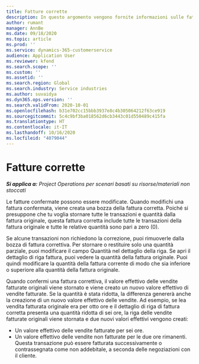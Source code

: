 ```yaml
---
title: Fatture corrette
description: In questo argomento vengono fornite informazioni sulle fatture corrette.
author: rumant
manager: AnnBe
ms.date: 09/18/2020
ms.topic: article
ms.prod: ''
ms.service: dynamics-365-customerservice
audience: Application User
ms.reviewer: kfend
ms.search.scope: ''
ms.custom: ''
ms.assetid: ''
ms.search.region: Global
ms.search.industry: Service industries
ms.author: suvaidya
ms.dyn365.ops.version: ''
ms.search.validFrom: 2020-10-01
ms.openlocfilehash: b31e702cc15bbb3937e8c4b305064212f63ce919
ms.sourcegitcommit: 5c4c9bf3ba018562d6cb3443c01d550489c415fa
ms.translationtype: HT
ms.contentlocale: it-IT
ms.lasthandoff: 10/16/2020
ms.locfileid: "4079044"
---
```

# <a name="corrected-invoices"></a>Fatture corrette

_**Si applica a:** Project Operations per scenari basati su risorse/materiali non stoccati_

Le fatture confermate possono essere modificate. Quando modifichi una fattura confermata, viene creata una bozza della fattura corretta. Poiché si presuppone che tu voglia stornare tutte le transazioni e quantità dalla fattura originale, questa fattura corretta include tutte le transazioni della fattura originale e tutte le relative quantità sono pari a zero (0).

Se alcune transazioni non richiedono la correzione, puoi rimuoverle dalla bozza di fattura correttiva. Per stornare o restituire solo una quantità parziale, puoi modificare il campo Quantità nel dettaglio della riga. Se apri il dettaglio di riga fattura, puoi vedere la quantità della fattura originale. Puoi quindi modificare la quantità della fattura corrente di modo che sia inferiore o superiore alla quantità della fattura originale.

Quando confermi una fattura correttiva, il valore effettivo delle vendite fatturate originali viene stornato e viene creato un nuovo valore effettivo di vendite fatturate. Se la quantità è stata ridotta, la differenza genererà anche la creazione di un nuovo valore effettivo delle vendite. Ad esempio, se lea vendita fatturata originale era per otto ore e il dettaglio di riga di fattura corretta presenta una quantità ridotta di sei ore, la riga delle vendite fatturate originali viene stornata e due nuovi valori effettivi vengono creati:

- Un valore effettivo delle vendite fatturate per sei ore.
- Un valore effettivo delle vendite non fatturate per le due ore rimanenti. Questa transazione può essere fatturata successivamente o contrassegnata come non addebitale, a seconda delle negoziazioni con il cliente.
